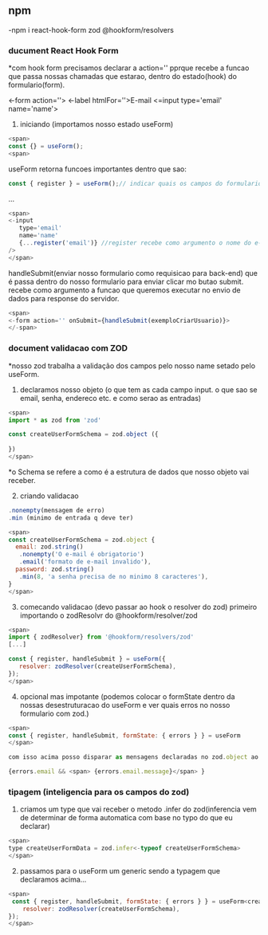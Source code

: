 ## npm

-npm i react-hook-form zod @hookform/resolvers

<h3> ducument React Hook Form </h3>

*com hook form precisamos declarar a action='' pprque recebe a funcao que passa nossas chamadas que estarao, dentro do estado(hook) do formulario(form).

<span>
<-form action=''>
   <-label htmlFor=''>E-mail</-label>
   <=input type='email' name='name'></=input>
</=form>
</span>

1. iniciando (importamos nosso estado useForm)

```js
<span>
const {} = useForm();
<span>
```

useForm retorna funcoes importantes dentro que sao:

```js
const { register } = useForm();// indicar quais os campos do formulario e registrar) cada input vai receber register com spread operator.
```
...
```js
<span>
<-input 
   type='email' 
   name='name' 
   {...register('email')} //register recebe como argumento o nome do e-mail
/>
</span>
```

handleSubmit(enviar nosso formulario como requisicao para back-end) que é passa dentro do nosso formulario para enviar clicar mo butao submit. recebe como argumento a funcao que queremos executar no envio de dados para response do servidor.

```js
<span>
<-form action='' onSubmit={handleSubmit(exemploCriarUsuario)}>
</-span>
```


<h3> document validacao com ZOD </h3>

*nosso zod trabalha a validação dos campos pelo nosso name setado pelo useForm.

1. declaramos nosso objeto (o que tem as cada campo input. o que sao se email, senha, endereco etc. e como serao as entradas)

```js
<span>
import * as zod from 'zod'

const createUserFormSchema = zod.object ({
  
})
</span>
```

*o Schema se refere a como é a estrutura de dados que nosso objeto vai receber.

2. criando validacao

```js
.nonempty(mensagem de erro)
.min (minimo de entrada q deve ter)

<span>
const createUserFormSchema = zod.object {
  email: zod.string()
   .nonempty('O e-mail é obrigatorio')
   .email('formato de e-mail invalido'),
  password: zod.string()
   .min(8, 'a senha precisa de no minimo 8 caracteres'),
}
</span>
```


3. comecando validacao (devo passar ao hook o resolver do zod) primeiro importando o zodResolvr do @hookform/resolver/zod

```js
<span>
import { zodResolver} from '@hookform/resolvers/zod'
[...]

const { register, handleSubmit } = useForm({
   resolver: zodResolver(createUserFormSchema),
});
</span>
```

4. opcional mas impotante (podemos colocar o formState dentro da nossas desestruturacao do useForm e ver quais erros no nosso formulario com zod.)

```js
<span>
const { register, handleSubmit, formState: { errors } } = useForm
</span>

com isso acima posso disparar as mensagens declaradas no zod.object ao usuario abaixo do input

{errors.email && <span> {errors.email.message}</span> }
```

<h3> tipagem (inteligencia para os campos do zod) </h3>

1. criamos um type que vai receber o metodo .infer do zod(inferencia vem de determinar de forma automatica com base no typo do que eu declarar)

```js
<span>
type createUserFormData = zod.infer<-typeof createUserFormSchema>
</span>
```

2. passamos para o useForm um generic sendo a typagem que declaramos acima...

```js
<span>
 const { register, handleSubmit, formState: { errors } } = useForm<createUserFormData>({
    resolver: zodResolver(createUserFormSchema),
});
</span>
```
